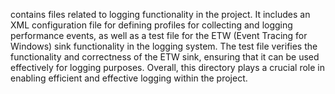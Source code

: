 contains files related to logging functionality in the project. It includes an XML configuration file for defining profiles for collecting and logging performance events, as well as a test file for the ETW (Event Tracing for Windows) sink functionality in the logging system. The test file verifies the functionality and correctness of the ETW sink, ensuring that it can be used effectively for logging purposes. Overall, this directory plays a crucial role in enabling efficient and effective logging within the project.